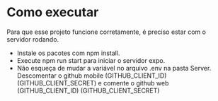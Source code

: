 # Como executar
Para que esse projeto funcione corretamente, é preciso estar com o servidor rodando.

- Instale os pacotes com npm install.
- Execute npm run start para iniciar o servidor expo.
- Não esqueça de mudar a variável no arquivo .env na pasta Server. Descomentar o github mobile (GITHUB_CLIENT_ID) (GITHUB_CLIENT_SECRET) e comente o github web (GITHUB_CLIENT_ID) (GITHUB_CLIENT_SECRET)
